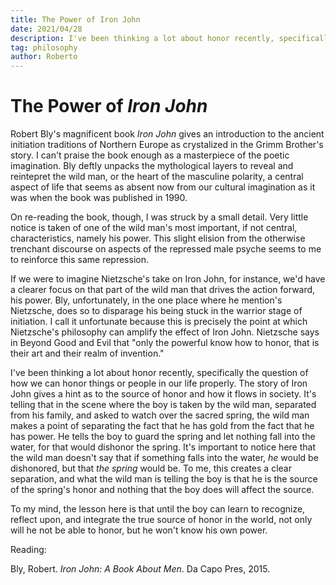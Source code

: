 ```yaml
---
title: The Power of Iron John
date: 2021/04/28
description: I've been thinking a lot about honor recently, specifically the question of how we can honor things or people in our life properly.
tag: philosophy
author: Roberto
---
```


# The Power of _Iron John_

Robert Bly's magnificent book _Iron John_ gives an introduction to the ancient initiation traditions of Northern Europe as crystalized in the Grimm Brother's story. I can't praise the book enough as a masterpiece of the poetic imagination. Bly deftly unpacks the mythological layers to reveal and reintepret the wild man, or the heart of the masculine polarity, a central aspect of life that seems as absent now from our cultural imagination as it was when the book was published in 1990.

On re-reading the book, though, I was struck by a small detail. Very little notice is taken of one of the wild man's most important, if not central, characteristics, namely his power. This slight elision from the otherwise trenchant discourse on aspects of the repressed male psyche seems to me to reinforce this same repression.

If we were to imagine Nietzsche's take on Iron John, for instance, we'd have a clearer focus on that part of the wild man that drives the action forward, his power. Bly, unfortunately, in the one place where he mention's Nietzsche, does so to disparage his being stuck in the warrior stage of initiation. I call it unfortunate because this is precisely the point at which Nietzsche's philosophy can amplify the effect of Iron John. Nietzsche says in Beyond Good and Evil that "only the powerful know how to honor, that is their art and their realm of invention."

I've been thinking a lot about honor recently, specifically the question of how we can honor things or people in our life properly. The story of Iron John gives a hint as to the source of honor and how it flows in society. It's telling that in the scene where the boy is taken by the wild man, separated from his family, and asked to watch over the sacred spring, the wild man makes a point of separating the fact that he has gold from the fact that he has power. He tells the boy to guard the spring and let nothing fall into the water, for that would dishonor the spring. It's important to notice here that the wild man doesn't say that if something falls into the water, _he_ would be dishonored, but that _the spring_ would be. To me, this creates a clear separation, and what the wild man is telling the boy is that he is the source of the spring's honor and nothing that the boy does will affect the source.

To my mind, the lesson here is that until the boy can learn to recognize, reflect upon, and integrate the true source of honor in the world, not only will he not be able to honor, but he won't know his own power.

Reading:

Bly, Robert. _Iron John: A Book About Men_. Da Capo Pres, 2015.
